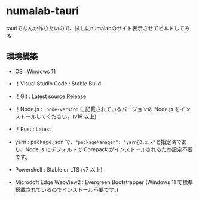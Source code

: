 # numalab-tauri
tauriでなんか作りたいので、試しにnumalabのサイト表示させてビルドしてみる

## 環境構築

- OS
  : Windows 11

- ！Visual Studio Code
  : Stable Build

- ！Git
  : Latest source Release

- ！Node.js
  : `.node-version` に記載されているバージョンの Node.js をインストールしてください。(v16 以上)

- ！Rust
  : Latest

- yarn
  : package.json で、`"packageManager": "yarn@3.x.x"`と指定済であり、Node.js にデフォルトで Corepack がインストールされるため設定不要です。

- Powershell
  : Stable or LTS (v7 以上)

- Microdoft Edge WebView2
  : Evergreen Bootstrapper (Windows 11 で標準搭載されているのでインストール不要です。)
